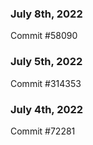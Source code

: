 ### July 8th, 2022

Commit #58090

### July 5th, 2022

Commit #314353


### July 4th, 2022

Commit #72281

